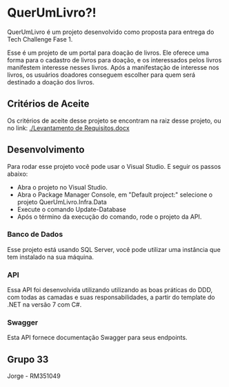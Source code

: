 # QuerUmLivro?!

QuerUmLivro é um projeto desenvolvido como proposta para entrega do Tech Challenge Fase 1.

Esse é um projeto de um portal para doação de livros.
Ele oferece uma forma para o cadastro de livros para doação, e os interessados pelos livros manifestem interesse nesses livros.
Após a manifestação de interesse nos livros, os usuários doadores conseguem escolher para quem será destinado a doação dos livros.

## Critérios de Aceite

Os critérios de aceite desse projeto se encontram na raiz desse projeto, ou no link: [./Levantamento de Requisitos.docx](https://github.com/jorgelodev/QuerUmLivro/blob/1247c9a8b8d81bf0fca2be5d21cc2bafd50986ce/Levantamento%20de%20Requisitos.docx)

## Desenvolvimento 

Para rodar esse projeto você pode usar o Visual Studio. E seguir os passos abaixo:

* Abra o projeto no Visual Studio.
* Abra o Package Manager Console, em "Default project:" selecione o projeto QuerUmLivro.Infra.Data
* Execute o comando Update-Database
* Após o término da execução do comando, rode o projeto da API.

### Banco de Dados

Esse projeto está usando SQL Server, você pode utilizar uma instância que tem instalado na sua máquina.

### API

Essa API foi desenvolvida utilizando utilizando as boas práticas do DDD, com todas as camadas e suas responsabilidades, a partir do template do .NET na versão 7 com C#.

### Swagger

Esta API fornece documentação Swagger para seus endpoints.

## Grupo 33
Jorge - RM351049

